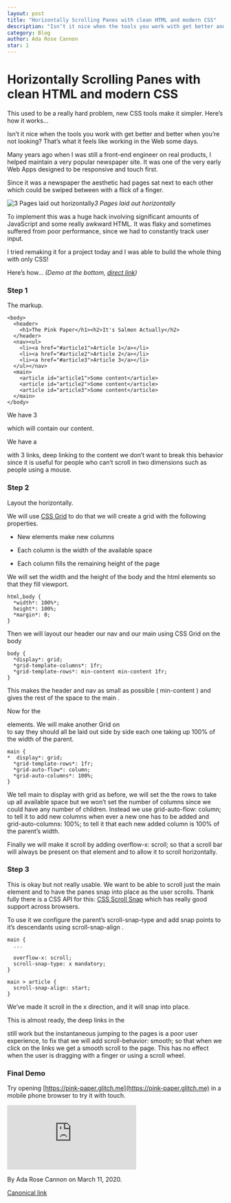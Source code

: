 ```yaml
---
layout: post
title: "Horizontally Scrolling Panes with clean HTML and modern CSS"
description: "Isn’t it nice when the tools you work with get better and better when you’re not looking? That’s what it feels like working in the Web some days."
category: Blog
author: Ada Rose Cannon
star: 1
---
```


# Horizontally Scrolling Panes with clean HTML and modern CSS

This used to be a really hard problem, new CSS tools make it simpler. Here’s how it works…

Isn’t it nice when the tools you work with get better and better when you’re not looking? That’s what it feels like working in the Web some days.

Many years ago when I was still a front-end engineer on real products, I helped maintain a very popular newspaper site. It was one of the very early Web Apps designed to be responsive and touch first.

Since it was a newspaper the aesthetic had pages sat next to each other which could be swiped between with a flick of a finger.

![3 Pages laid out horizontally](https://cdn-images-1.medium.com/max/3184/1*3UnXFGsneIrFLRplgsD45g.png)*3 Pages laid out horizontally*

To implement this was a huge hack involving significant amounts of JavaScript and some really awkward HTML. It was flaky and sometimes suffered from poor performance, since we had to constantly track user input.

I tried remaking it for a project today and I was able to build the whole thing with only CSS!

Here’s how… *(Demo at the bottom, [direct link](https://pink-paper.glitch.me))*

### Step 1

The markup.

    <body>
      <header>
        <h1>The Pink Paper</h1><h2>It's Salmon Actually</h2>
      </header>
      <nav><ul>
        <li><a href="#article1">Article 1</a></li>
        <li><a href="#article2">Article 2</a></li>
        <li><a href="#article3">Article 3</a></li>
      </ul></nav>
      <main>
        <article id="article1">Some content</article>
        <article id="article2">Some content</article>
        <article id="article3">Some content</article>
      </main>
    </body>

We have 3 <article> which will contain our content.

We have a <nav> with 3 links, deep linking to the content we don’t want to break this behavior since it is useful for people who can’t scroll in two dimensions such as people using a mouse.

### Step 2

Layout the <articles> horizontally.

We will use [CSS Grid](https://developer.mozilla.org/en-US/docs/Web/CSS/CSS_Grid_Layout) to do that we will create a grid with the following properties.

* New elements make new columns

* Each column is the width of the available space

* Each column fills the remaining height of the page

We will set the width and the height of the body and the html elements so that they fill viewport.

    html,body {
      *width*: 100%*;
      height*: 100%;
      *margin*: 0;
    }

Then we will layout our header our nav and our main using CSS Grid on the body

    body {
      *display*: grid;
      *grid-template-columns*: 1fr;
      *grid-template-rows*: min-content min-content 1fr;
    }

This makes the header and nav as small as possible ( min-content ) and gives the rest of the space to the main .

Now for the <article> elements. We will make another Grid on <main> to say they should all be laid out side by side each one taking up 100% of the width of the parent.

    main {
    *  display*: grid;
      *grid-template-rows*: 1fr;
      *grid-auto-flow*: column;
      *grid-auto-columns*: 100%;
    }

We tell main to display with grid as before, we will set the the rows to take up all available space but we won’t set the number of columns since we could have any number of children. Instead we use grid-auto-flow: column; to tell it to add new columns when ever a new one has to be added and grid-auto-columns: 100%; to tell it that each new added column is 100% of the parent’s width.

Finally we will make it scroll by adding overflow-x: scroll; so that a scroll bar will always be present on that element and to allow it to scroll horizontally.

### Step 3

This is okay but not really usable. We want to be able to scroll just the main element and to have the panes snap into place as the user scrolls. Thank fully there is a CSS API for this: [CSS Scroll Snap](https://developer.mozilla.org/en-US/docs/Web/CSS/CSS_Scroll_Snap) which has really good support across browsers.

To use it we configure the parent’s scroll-snap-type and add snap points to it’s descendants using scroll-snap-align .

    main {
      ...

      overflow-x: scroll;
      scroll-snap-type: x mandatory;
    }

    main > article {
      scroll-snap-align: start;
    }

We’ve made it scroll in the x direction, and it will snap into place.

This is almost ready, the deep links in the <nav> still work but the instantaneous jumping to the pages is a poor user experience, to fix that we will add scroll-behavior: smooth; so that when we click on the links we get a smooth scroll to the page. This has no effect when the user is dragging with a finger or using a scroll wheel.

### Final Demo

Try opening [https://pink-paper.glitch.me](https://pink-paper.glitch.me) in a mobile phone browser to try it with touch.

<iframe src="https://cdn.embedly.com/widgets/media.html?src=https%3A%2F%2Fglitch.com%2Fembed%2F%23%21%2Fembed%2Fpink-paper%3FpreviewSize%3D100%26attributionHidden%3Dfalse%26sidebarCollapsed%3Dfalse%26path%3Dindex.html%26previewFirst%3Dfalse&amp;dntp=1&amp;display_name=Glitch&amp;url=https%3A%2F%2Fglitch.com%2Fembed%2F%23%21%2Fembed%2Fpink-paper&amp;image=https%3A%2F%2Fglitch.com%2Fedit%2Fimages%2Flogos%2Fglitch%2Fsocial-card%402x.png&amp;key=a19fcc184b9711e1b4764040d3dc5c07&amp;type=text%2Fhtml&amp;schema=glitch" allowfullscreen frameborder="0" scrolling="no"></iframe>



By Ada Rose Cannon on March 11, 2020.

[Canonical link](https://medium.com/samsung-internet-dev/horizontally-scrolling-panes-with-clean-html-and-modern-css-7372596932c7)
